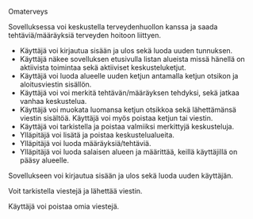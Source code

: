 Omaterveys

Sovelluksessa voi keskustella terveydenhuollon kanssa ja saada tehtäviä/määräyksiä terveyden hoitoon liittyen.

- Käyttäjä voi kirjautua sisään ja ulos sekä luoda uuden tunnuksen.
- Käyttäjä näkee sovelluksen etusivulla listan alueista missä hänellä on aktiivista toimintaa sekä aktiiviset keskusteluketjut.
- Käyttäjä voi luoda alueelle uuden ketjun antamalla ketjun otsikon ja aloitusviestin sisällön.
- Käyttäjä voi voi merkitä tehtävän/määräyksen tehdyksi, sekä jatkaa vanhaa keskustelua.
- Käyttäjä voi muokata luomansa ketjun otsikkoa sekä lähettämänsä viestin sisältöä. Käyttäjä voi myös poistaa ketjun tai viestin.
- Käyttäjä voi tarkistella ja poistaa valmiiksi merkittyjä keskusteluja.
- Ylläpitäjä voi lisätä ja poistaa keskustelualueita.
- Ylläpitäjä voi luoda määräyksiä/tehtäviä.
- Ylläpitäjä voi luoda salaisen alueen ja määrittää, keillä käyttäjillä on pääsy alueelle.

Sovellukseen voi kirjautua sisään ja ulos sekä luoda uuden käyttäjän.

Voit tarkistella viestejä ja lähettää viestin.

Käyttäjä voi poistaa omia viestejä.